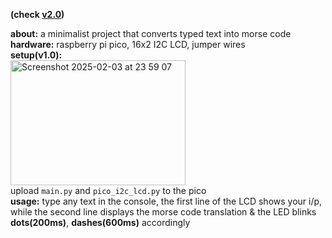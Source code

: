 **(check [v2.0](https://github.com/saiyameh/morse/releases/tag/v2.0))**<br>

**about:** a minimalist project that converts typed text into morse code<br>
**hardware:** raspberry pi pico, 16x2 I2C LCD, jumper wires<br>
**setup(v1.0):** <br>
<img height='200' width="280" alt="Screenshot 2025-02-03 at 23 59 07" src="https://github.com/user-attachments/assets/e9e14705-2bf2-4bf2-85bd-de426e02260c" /><br>
upload `main.py` and `pico_i2c_lcd.py` to the pico<br>
**usage:**
type any text in the console, the first line of the LCD shows your i/p, while the second line displays the morse code translation & the LED blinks **dots(200ms)**, **dashes(600ms)** accordingly
